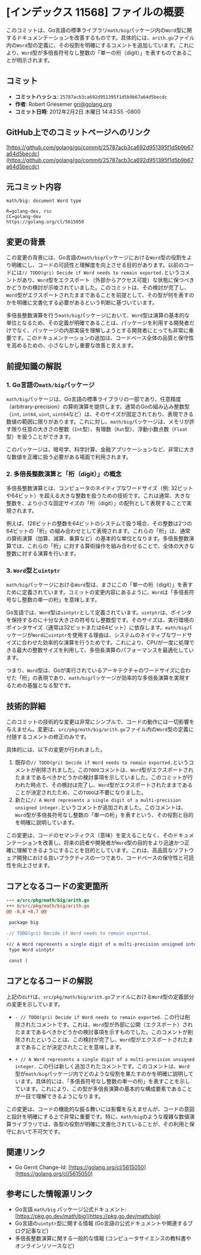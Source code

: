 # [インデックス 11568] ファイルの概要

このコミットは、Go言語の標準ライブラリ`math/big`パッケージ内の`Word`型に関するドキュメンテーションを改善するものです。具体的には、`arith.go`ファイル内の`Word`型の定義に、その役割を明確にするコメントを追加しています。これにより、`Word`型が多倍長符号なし整数の「単一の桁（digit）」を表すものであることが明示されます。

## コミット

- **コミットハッシュ**: `25787acb3ca692d951395f1d5b9b67a64d5becdc`
- **作者**: Robert Griesemer <gri@golang.org>
- **コミット日時**: 2012年2月2日 木曜日 14:43:55 -0800

## GitHub上でのコミットページへのリンク

[https://github.com/golang/go/commit/25787acb3ca692d951395f1d5b9b67a64d5becdc](https://github.com/golang/go/commit/25787acb3ca692d951395f1d5b9b67a64d5becdc)

## 元コミット内容

```
math/big: document Word type

R=golang-dev, rsc
CC=golang-dev
https://golang.org/cl/5615050
```

## 変更の背景

この変更の背景には、Go言語の`math/big`パッケージにおける`Word`型の役割をより明確にし、コードの可読性と理解度を向上させる目的があります。以前のコードには`// TODO(gri) Decide if Word needs to remain exported.`というコメントがあり、`Word`型をエクスポート（外部からアクセス可能）な状態に保つべきかどうかの検討が示唆されていました。このコミットは、その検討が完了し、`Word`型がエクスポートされたままであることを前提として、その型が何を表すのかを明確に文書化する必要があるという判断に基づいています。

多倍長整数演算を行う`math/big`パッケージにおいて、`Word`型は演算の基本的な単位となるため、その定義が明確であることは、パッケージを利用する開発者だけでなく、パッケージの内部実装を理解しようとする開発者にとっても非常に重要です。このドキュメンテーションの追加は、コードベース全体の品質と保守性を高めるための、小さなしかし重要な改善と言えます。

## 前提知識の解説

### 1. Go言語の`math/big`パッケージ

`math/big`パッケージは、Go言語の標準ライブラリの一部であり、任意精度（arbitrary-precision）の算術演算を提供します。通常のGoの組み込み整数型（`int`, `int64`, `uint`, `uint64`など）は、そのサイズが固定されており、表現できる数値の範囲に限りがあります。これに対し、`math/big`パッケージは、メモリが許す限り任意の大きさの整数（`Int`型）、有理数（`Rat`型）、浮動小数点数（`Float`型）を扱うことができます。

このパッケージは、暗号学、科学計算、金融アプリケーションなど、非常に大きな数値を正確に扱う必要がある場面で利用されます。

### 2. 多倍長整数演算と「桁（digit）」の概念

多倍長整数演算とは、コンピュータのネイティブなワードサイズ（例: 32ビットや64ビット）を超える大きな整数を扱うための技術です。これは通常、大きな整数を、より小さな固定サイズの「桁（digit）」の配列として表現することで実現されます。

例えば、128ビットの整数を64ビットのシステムで扱う場合、その整数は2つの64ビットの「桁」の組み合わせとして表現されます。これらの「桁」は、通常の算術演算（加算、減算、乗算など）の基本的な単位となります。多倍長整数演算では、これらの「桁」に対する算術操作を組み合わせることで、全体の大きな整数に対する演算を行います。

### 3. `Word`型と`uintptr`

`math/big`パッケージにおける`Word`型は、まさにこの「単一の桁（digit）」を表すために定義されています。コミットの変更内容にあるように、`Word`は「多倍長符号なし整数の単一の桁」を意味します。

Go言語では、`Word`型は`uintptr`として定義されています。`uintptr`は、ポインタを保持するのに十分な大きさの符号なし整数型です。そのサイズは、実行環境のポインタサイズ（通常は32ビットまたは64ビット）に依存します。`math/big`パッケージが`Word`に`uintptr`を使用する理由は、システムのネイティブなワードサイズに合わせた効率的な演算を行うためです。これにより、CPUが一度に処理できる最大の整数サイズを利用して、多倍長演算のパフォーマンスを最適化しています。

つまり、`Word`型は、Goが実行されているアーキテクチャのワードサイズに合わせた「桁」の表現であり、`math/big`パッケージが効率的な多倍長演算を実現するための基盤となる型です。

## 技術的詳細

このコミットの技術的な変更は非常にシンプルで、コードの動作には一切影響を与えません。変更は、`src/pkg/math/big/arith.go`ファイル内の`Word`型の定義に付随するコメントの修正のみです。

具体的には、以下の変更が行われました。

1.  既存の`// TODO(gri) Decide if Word needs to remain exported.`というコメントが削除されました。この`TODO`コメントは、`Word`型がエクスポートされたままであるべきかどうかの検討事項を示していました。このコミットが行われた時点で、その検討は完了し、`Word`型がエクスポートされたままであることが決定されたため、この`TODO`は不要になりました。
2.  新たに`// A Word represents a single digit of a multi-precision unsigned integer.`というコメントが追加されました。このコメントは、`Word`型が多倍長符号なし整数の「単一の桁」を表すという、その役割と目的を明確に説明しています。

この変更は、コードのセマンティクス（意味）を変えることなく、そのドキュメンテーションを改善し、将来の読者や開発者が`Word`型の目的をより迅速かつ正確に理解できるようにすることを目的としています。これは、高品質なソフトウェア開発における良いプラクティスの一つであり、コードベースの保守性と可読性を向上させます。

## コアとなるコードの変更箇所

```diff
--- a/src/pkg/math/big/arith.go
+++ b/src/pkg/math/big/arith.go
@@ -8,8 +8,7 @@

 package big

-// TODO(gri) Decide if Word needs to remain exported.
-
+// A Word represents a single digit of a multi-precision unsigned integer.
 type Word uintptr

 const (
```

## コアとなるコードの解説

上記の`diff`は、`src/pkg/math/big/arith.go`ファイルにおける`Word`型の定義部分の変更を示しています。

-   `- // TODO(gri) Decide if Word needs to remain exported.`
    この行は削除されたコメントです。これは、`Word`型が外部に公開（エクスポート）されたままであるべきかどうかの検討事項を示すものでした。このコメントが削除されたということは、この検討が完了し、`Word`型がエクスポートされたままであることが決定されたことを意味します。

-   `+ // A Word represents a single digit of a multi-precision unsigned integer.`
    この行は新しく追加されたコメントです。このコメントは、`Word`型が`math/big`パッケージ内でどのような役割を果たすのかを明確に説明しています。具体的には、「多倍長符号なし整数の単一の桁」を表すことを示しています。これにより、この型が多倍長演算の基本的な構成要素であることが一目で理解できるようになります。

この変更は、コードの機能的な振る舞いには影響を与えませんが、コードの意図と設計を明確にする上で非常に重要です。特に、`math/big`のような複雑な数値演算ライブラリでは、各型の役割が明確に文書化されていることが、その利用と保守において不可欠です。

## 関連リンク

-   Go Gerrit Change-Id: [https://golang.org/cl/5615050](https://golang.org/cl/5615050)

## 参考にした情報源リンク

-   Go言語 `math/big` パッケージ公式ドキュメント: [https://pkg.go.dev/math/big](https://pkg.go.dev/math/big)
-   Go言語の`uintptr`型に関する情報 (Go言語の公式ドキュメントや関連するブログ記事など)
-   多倍長整数演算に関する一般的な情報 (コンピュータサイエンスの教科書やオンラインリソースなど)
